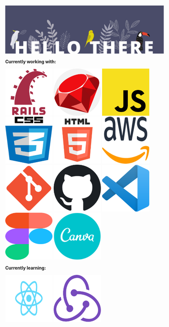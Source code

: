 ![](images/banner.png)

**Currently working with:**

<img src="images/rails.png" alt="rails" width="150" height="150" /> <img src="images/ruby.png" alt="ruby" width="150" height="150"/> <img src="images/javascript.png" alt="JS" width="150" height="150"/> <img src="images/css3.png" alt="CSS" width="150" height="150"/> <img src="images/html.png" alt="HTML" width="150" height="150"/> <img src="images/aws.png" alt="AWS" width="150" height="150"/> <img src="images/git.png" alt="Git" width="150" height="150"/> <img src="images/github.png" alt="Github" width="150" height="150"/> <img src="images/vscode.png" alt="VScode" width="150" height="150"/> <img src="images/figma.svg" alt="Figma" width="150" height="150"/> <img src="images/canva.png" alt="Canva" width="150" height="150"/>

**Currently learning:**

<img src="images/react.png" alt="React" width="150" height="150"/> <img src="images/redux.png" alt="Redux" width="150" height="150"/>